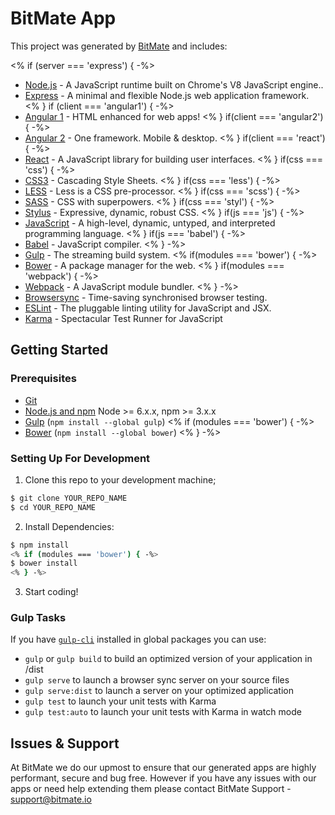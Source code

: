 # BitMate App

This project was generated by [BitMate](https://bitmate.io) and includes:

<% if (server === 'express') { -%>
- [Node.js](https://nodejs.org/en/) - A JavaScript runtime built on Chrome's V8 JavaScript engine..
- [Express](https://expressjs.com/) - A minimal and flexible Node.js web application framework.
<% } if (client === 'angular1') { -%>
- [Angular 1](https://angularjs.org/) - HTML enhanced for web apps!
<% } if(client === 'angular2') { -%>
- [Angular 2](https://angular.io/) - One framework. Mobile & desktop.
<% } if(client === 'react') { -%>
- [React](https://facebook.github.io/react/) - A JavaScript library for building user interfaces.
<% } if(css === 'css') { -%>
- [CSS3](https://developer.mozilla.org/en-US/docs/Web/CSS/CSS3) - Cascading Style Sheets.
<% } if(css === 'less') { -%>
- [LESS](http://lesscss.org/) - Less is a CSS pre-processor.
<% } if(css === 'scss') { -%>
- [SASS](http://sass-lang.com/) - CSS with superpowers.
<% } if(css === 'styl') { -%>
- [Stylus](http://stylus-lang.com/) - Expressive, dynamic, robust CSS.
<% } if(js === 'js') { -%>
- [JavaScript](https://www.javascript.com/) - A high-level, dynamic, untyped, and interpreted programming language.
<% } if(js === 'babel') { -%>
- [Babel](https://babeljs.io/) - JavaScript compiler.
<% } -%>
- [Gulp](http://gulpjs.com/) - The streaming build system.
<% if(modules === 'bower') { -%>
- [Bower](https://bower.io/) - A package manager for the web.
<% } if(modules === 'webpack') { -%>
- [Webpack](https://webpack.js.org/) - A JavaScript module bundler.
<% } -%>
- [Browsersync](https://browsersync.io/) - Time-saving synchronised browser testing.
- [ESLint](http://eslint.org/) - The pluggable linting utility for JavaScript and JSX.
- [Karma](https://karma-runner.github.io/1.0/index.html) - Spectacular Test Runner for JavaScript

## Getting Started

### Prerequisites

- [Git](https://git-scm.com/)
- [Node.js and npm](nodejs.org) Node >= 6.x.x, npm >= 3.x.x
- [Gulp](http://gulpjs.com/) (`npm install --global gulp`)
<% if (modules === 'bower') { -%>
- [Bower](https://bower.io/) (`npm install --global bower`)
<% } -%>

### Setting Up For Development

1. Clone this repo to your development machine;
```sh
$ git clone YOUR_REPO_NAME
$ cd YOUR_REPO_NAME
```
2. Install Dependencies:
```sh
$ npm install
<% if (modules === 'bower') { -%>
$ bower install
<% } -%>
```
3. Start coding!

### Gulp Tasks

If you have [`gulp-cli`](https://www.npmjs.com/package/gulp-cli) installed in global packages you can use:

- `gulp` or `gulp build` to build an optimized version of your application in /dist
- `gulp serve` to launch a browser sync server on your source files
- `gulp serve:dist` to launch a server on your optimized application
- `gulp test` to launch your unit tests with Karma
- `gulp test:auto` to launch your unit tests with Karma in watch mode

## Issues & Support

At BitMate we do our upmost to ensure that our generated apps are highly performant, secure and bug free. However if you have any issues with our apps or need help extending them please contact BitMate Support -  [support@bitmate.io](mailto:suuport@bitmate.io)

